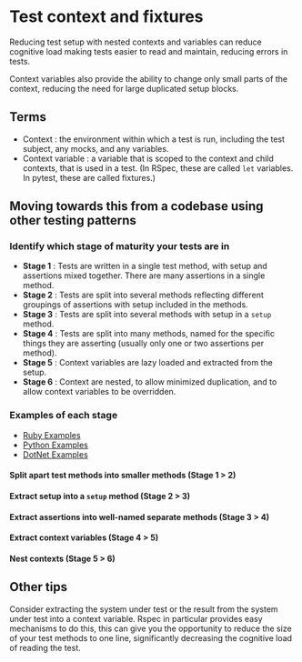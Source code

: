 # Test context and fixtures
Reducing test setup with nested contexts and variables can reduce cognitive load making tests easier to read and maintain, reducing errors in tests.

Context variables also provide the ability to change only small parts of the context, reducing the need for large duplicated setup blocks.

## Terms

* Context : the environment within which a test is run, including the test subject, any mocks, and any variables.
* Context variable : a variable that is scoped to the context and child contexts, that is used in a test. (In RSpec, these are called `let` variables. In pytest, these are called fixtures.)

## Moving towards this from a codebase using other testing patterns

### Identify which stage of maturity your tests are in

* **Stage 1** : Tests are written in a single test method, with setup and assertions mixed together. There are many assertions in a single method.
* **Stage 2** : Tests are split into several methods reflecting different groupings of assertions with setup included in the methods.
* **Stage 3** : Tests are split into several methods with setup in a `setup` method.
* **Stage 4** : Tests are split into many methods, named for the specific things they are asserting (usually only one or two assertions per method).
* **Stage 5** : Context variables are lazy loaded and extracted from the setup.
* **Stage 6** : Context are nested, to allow minimized duplication, and to allow context variables to be overridden.

### Examples of each stage

- [Ruby Examples](test_fixtures_ruby_examples.md)
- [Python Examples](test_fixtures_python_examples.md)
- [DotNet Examples](test_fixtures_dotnet_examples.md)

#### Split apart test methods into smaller methods (Stage 1 > 2)

#### Extract setup into a `setup` method (Stage 2 > 3)

#### Extract assertions into well-named separate methods (Stage 3 > 4)

#### Extract context variables (Stage 4 > 5)

#### Nest contexts (Stage 5 > 6)

## Other tips

Consider extracting the system under test or the result from the system under test into a context variable. Rspec in particular provides easy mechanisms to do this, this can give you the opportunity to reduce the size of your test methods to one line, significantly decreasing the cognitive load of reading the test.